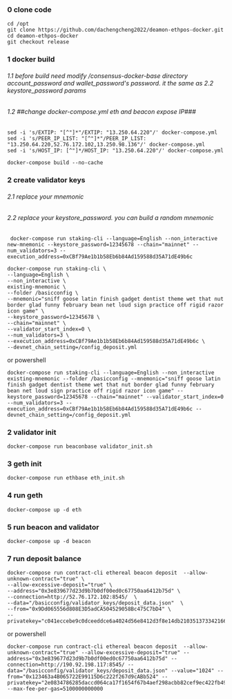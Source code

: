 ### 0 clone code
```shell
cd /opt
git clone https://github.com/dachengcheng2022/deamon-ethpos-docker.git
cd deamon-ethpos-docker
git checkout release
```

### 1 docker build 
###### 1.1 before build need modify /consensus-docker-base directory account_password and wallet_password's password. it the same as 2.2 keystore_password params
###### 1.2 ##change docker-compose.yml  eth and beacon expose IP###
```shell
sed -i 's/EXTIP: "[^"]*"/EXTIP: "13.250.64.220"/' docker-compose.yml
sed -i 's/PEER_IP_LIST: "[^"]*"/PEER_IP_LIST: "13.250.64.220,52.76.172.102,13.250.98.136"/' docker-compose.yml
sed -i 's/HOST_IP: [^"]*/HOST_IP: "13.250.64.220"/' docker-compose.yml

```

```shell
docker-compose build --no-cache
```

### 2 create validator keys
###### 2.1 replace your mnemonic
###### 2.2 replace your keystore_password. you can build a random mnemonic
```shell 
 docker-compose run staking-cli --language=English --non_interactive new-mnemonic --keystore_password=12345678 --chain="mainnet" --num_validators=3 --execution_address=0xCBf79Ae1b1b58Eb6b84Ad159588d35A71dE49b6c
```
```shell
docker-compose run staking-cli \
--language=English \
--non_interactive \
existing-mnemonic \
--folder /basicconfig \
--mnemonic="sniff goose latin finish gadget dentist theme wet that nut border glad funny february bean net loud sign practice off rigid razor icon game" \
--keystore_password=12345678 \
--chain="mainnet" \
--validator_start_index=0 \
--num_validators=3 \
--execution_address=0xCBf79Ae1b1b58Eb6b84Ad159588d35A71dE49b6c \
--devnet_chain_setting=/config_deposit.yml
```
or powershell 
```shell
docker-compose run staking-cli --language=English --non_interactive existing-mnemonic --folder /basicconfig --mnemonic="sniff goose latin finish gadget dentist theme wet that nut border glad funny february bean net loud sign practice off rigid razor icon game" --keystore_password=12345678 --chain="mainnet" --validator_start_index=0 --num_validators=3 --execution_address=0xCBf79Ae1b1b58Eb6b84Ad159588d35A71dE49b6c --devnet_chain_setting=/config_deposit.yml
```
### 2 validator init 
```shell
docker-compose run beaconbase validator_init.sh
```

### 3 geth init 
```shell
docker-compose run ethbase eth_init.sh
```

### 4 run geth
```shell
docker-compose up -d eth
```

### 5 run beacon and validator
```shell
docker-compose up -d beacon
```

### 7 run deposit balance
```shell
docker-compose run contract-cli ethereal beacon deposit  --allow-unknown-contract="true" \
--allow-excessive-deposit="true" \
--address="0x3e839677d23d9b7b0df00ed0c67750aa6412b75d" \
--connection=http://52.76.172.102:8545/  \
--data="/basicconfig/validator_keys/deposit_data.json"  \
--from="0x9Dd065556d808E3D5adCA504529058Bc475C7bD4" \
--privatekey="c041eccebe9c0dceeddce6a4024d56e8412d3f8e14db210351373342166c5bd1"
```
or powershell
```shell
docker-compose run contract-cli ethereal beacon deposit  --allow-unknown-contract="true" --allow-excessive-deposit="true" --address="0x3e839677d23d9b7b0df00ed0c67750aa6412b75d" --connection=http://190.92.198.117:8545/ --data="/basicconfig/validator_keys/deposit_data.json" --value="1024" --from="0x123463a4B065722E99115D6c222f267d9cABb524" --privatekey="2e0834786285daccd064ca17f1654f67b4aef298acbb82cef9ec422fb4975622" --max-fee-per-gas=5100000000000
```